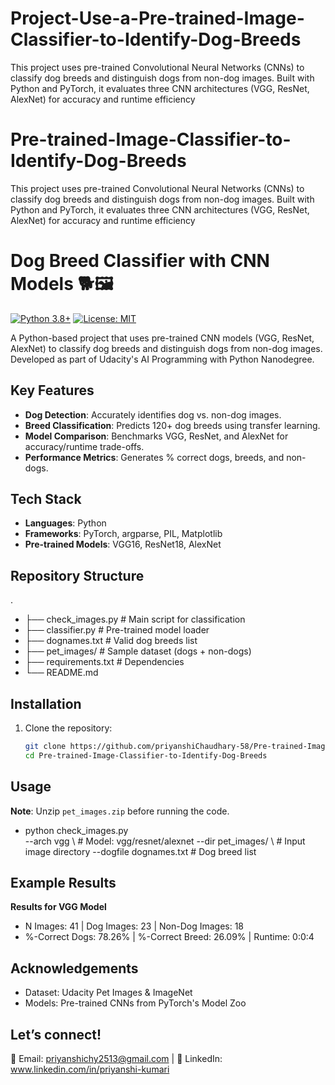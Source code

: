 # Project-Use-a-Pre-trained-Image-Classifier-to-Identify-Dog-Breeds
This project uses pre-trained Convolutional Neural Networks (CNNs) to classify dog breeds and distinguish dogs from non-dog images. Built with Python and PyTorch, it evaluates three CNN architectures (VGG, ResNet, AlexNet) for accuracy and runtime efficiency

# Pre-trained-Image-Classifier-to-Identify-Dog-Breeds
This project uses pre-trained Convolutional Neural Networks (CNNs) to classify dog breeds and distinguish dogs from non-dog images. Built with Python and PyTorch, it evaluates three CNN architectures (VGG, ResNet, AlexNet) for accuracy and runtime efficiency

# Dog Breed Classifier with CNN Models 🐕🖼️

[![Python 3.8+](https://img.shields.io/badge/Python-3.8%2B-blue)](https://www.python.org/)
[![License: MIT](https://img.shields.io/badge/License-MIT-yellow)](LICENSE)

A Python-based project that uses pre-trained CNN models (VGG, ResNet, AlexNet) to classify dog breeds and distinguish dogs from non-dog images. Developed as part of Udacity's AI Programming with Python Nanodegree.

## Key Features
- **Dog Detection**: Accurately identifies dog vs. non-dog images.
- **Breed Classification**: Predicts 120+ dog breeds using transfer learning.
- **Model Comparison**: Benchmarks VGG, ResNet, and AlexNet for accuracy/runtime trade-offs.
- **Performance Metrics**: Generates % correct dogs, breeds, and non-dogs.

## Tech Stack
- **Languages**: Python
- **Frameworks**: PyTorch, argparse, PIL, Matplotlib
- **Pre-trained Models**: VGG16, ResNet18, AlexNet

## Repository Structure
.
- ├── check_images.py # Main script for classification
- ├── classifier.py # Pre-trained model loader
- ├── dognames.txt # Valid dog breeds list
- ├── pet_images/ # Sample dataset (dogs + non-dogs)
- ├── requirements.txt # Dependencies
- └── README.md


## Installation
1. Clone the repository:
   ```bash
   git clone https://github.com/priyanshiChaudhary-58/Pre-trained-Image-Classifier-to-Identify-Dog-Breeds.git
   cd Pre-trained-Image-Classifier-to-Identify-Dog-Breeds

## Usage
**Note**: Unzip `pet_images.zip` before running the code.
- python check_images.py \
  --arch vgg \                  # Model: vgg/resnet/alexnet
  --dir pet_images/ \           # Input image directory
  --dogfile dognames.txt        # Dog breed list

## Example Results
**Results for VGG Model**
- N Images: 41 | Dog Images: 23 | Non-Dog Images: 18
- %-Correct Dogs: 78.26% | %-Correct Breed: 26.09% | Runtime: 0:0:4


## Acknowledgements
- Dataset: Udacity Pet Images & ImageNet
- Models: Pre-trained CNNs from PyTorch's Model Zoo

## Let’s connect!
📧 Email: priyanshichy2513@gmail.com | 💼 LinkedIn: www.linkedin.com/in/priyanshi-kumari
